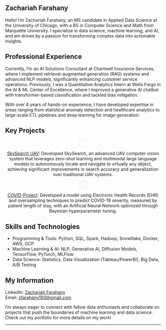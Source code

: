Zachariah Farahany
---

Hello! I’m Zachariah Farahany, an MS candidate in Applied Data Science at the University of Chicago, with a BS in Computer Science and Math from Marquette University. I specialize in data science, machine learning, and AI, and am driven by a passion for transforming complex data into actionable insights.

## Professional Experience

Currently, I’m an AI Solutions Consultant at Chartwell Insurance Services, where I implement retrieval-augmented generation (RAG) systems and advanced NLP models, significantly enhancing customer service operations. Previously, I was a Quantitative Analytics Intern at Wells Fargo in the AI & ML Center of Excellence, where I improved a generative AI chatbot with transformer-based classification and tackled bias mitigation.

With over 4 years of hands-on experience, I have developed expertise in areas ranging from statistical anomaly detection and healthcare analytics to large-scale ETL pipelines and deep learning for image generation.

## Key Projects

<div align="center">
  <div style="border: 1px solid #ddd; padding: 10px; display: inline-block;">
    <!-- <img src="./skysearch.webp" alt="SkySearch Image" width="200" /> -->
  </div>
  <p><a href="https://github.com/duncancalvert/SkySearch">SkySearch UAV</a>: Developed SkySearch, an advanced UAV computer vision system that leverages zero-shot learning and multimodal large language models to autonomously locate and navigate to virtually any object, achieving significant improvements in search accuracy and generalization over traditional UAV systems.</p>

  <div style="border: 1px solid #ddd; padding: 10px; display: inline-block;">
    <!-- <img src="./covid.webp" alt="COVID-Project Image" width="200" /> -->
  </div>
  <p><a href="https://github.com/ZachFara/Oversampling-Techniques-for-Predicting-COVID-19-Patient-Length-of-Stay">COVID-Project</a>: Developed a model using Electronic Health Records (EHR) and oversampling techniques to predict COVID-19 severity, measured by patient length of stay, with an Artificial Neural Network optimized through Bayesian hyperparameter tuning.</p>
</div>

## Skills and Technologies

- Programming & Tools: Python, SQL, Spark, Hadoop, Snowflake, Docker, AWS, GCP
- Machine Learning & AI: NLP, Generative AI, Diffusion Models, TensorFlow, PyTorch, MLFlow
- Data Science: Statistics, Data Visualization (Tableau/PowerBI), Big Data, A/B Testing
 
## My Information
LinkedIn: [Zachariah Farahany](https://www.linkedin.com/in/zach-farahany-3818aa1bb/)  
Email: zfarahany193@gmail.com

I’m always eager to connect with fellow data enthusiasts and collaborate on projects that push the boundaries of machine learning and data science. Check out my portfolio for more details on my work!

---
